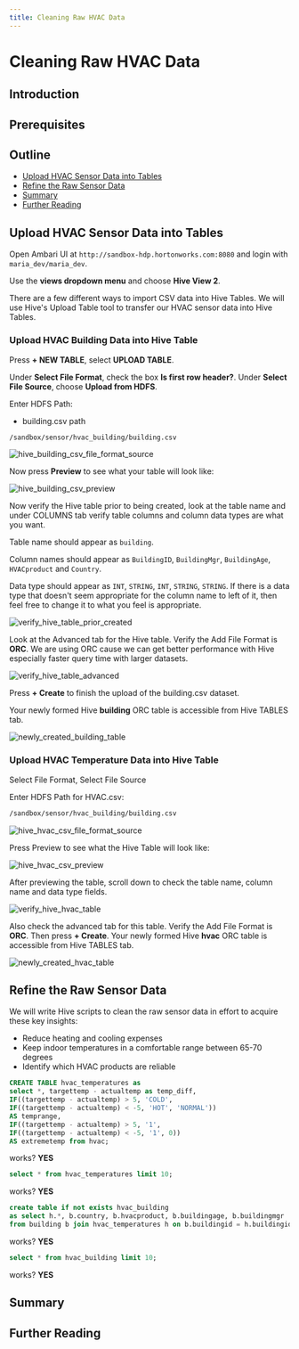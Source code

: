 ```yaml
---
title: Cleaning Raw HVAC Data
---
```


# Cleaning Raw HVAC Data

## Introduction

## Prerequisites

## Outline

- [Upload HVAC Sensor Data into Tables](#upload-hvac-sensor-data-into-tables)
- [Refine the Raw Sensor Data](#refine-the-raw-sensor-data)
- [Summary](#summary)
- [Further Reading](#further-reading)

## Upload HVAC Sensor Data into Tables

Open Ambari UI at `http://sandbox-hdp.hortonworks.com:8080` and login with `maria_dev/maria_dev`.

Use the **views dropdown menu** and choose **Hive View 2**.

There are a few different ways to import CSV data into Hive Tables. We will use Hive's Upload Table tool to transfer our HVAC sensor data into Hive Tables.

### Upload HVAC Building Data into Hive Table

Press **+ NEW TABLE**, select **UPLOAD TABLE**.

Under **Select File Format**, check the box **Is first row header?**.
Under **Select File Source**, choose **Upload from HDFS**.

Enter HDFS Path:

- building.csv path

~~~bash
/sandbox/sensor/hvac_building/building.csv
~~~

![hive_building_csv_file_format_source](assets/images/hive_building_csv_file_format_source.jpg)

Now press **Preview** to see what your table will look like:

![hive_building_csv_preview](assets/images/hive_building_csv_preview.jpg)

Now verify the Hive table prior to being created, look at the table name and under COLUMNS tab verify table columns and column data types are what you want.

Table name should appear as `building`.

Column names should appear as `BuildingID`, `BuildingMgr`, `BuildingAge`, `HVACproduct` and `Country`.

Data type should appear as `INT`, `STRING`, `INT`, `STRING`, `STRING`. If there is a data type that doesn't seem appropriate for the column name to left of it, then feel free to change it to what you feel is appropriate.

![verify_hive_table_prior_created](assets/images/verify_hive_table_prior_created.jpg)

Look at the Advanced tab for the Hive table. Verify the Add File Format is **ORC**. We are using ORC cause we can get better performance with Hive especially faster query time with larger datasets.

![verify_hive_table_advanced](assets/images/verify_hive_table_advanced.jpg)

Press **+ Create** to finish the upload of the building.csv dataset.

Your newly formed Hive **building** ORC table is accessible from Hive TABLES tab.

![newly_created_building_table](assets/images/newly_created_building_table.jpg)

### Upload HVAC Temperature Data into Hive Table

Select File Format, Select File Source

Enter HDFS Path for HVAC.csv:

~~~bash
/sandbox/sensor/hvac_building/building.csv
~~~

![hive_hvac_csv_file_format_source](assets/images/hive_hvac_csv_file_format_source.jpg)

Press Preview to see what the Hive Table will look like:

![hive_hvac_csv_preview](assets/images/hive_hvac_csv_preview.jpg)

After previewing the table, scroll down to check the table name, column name and data type fields.

![verify_hive_hvac_table](assets/images/verify_hive_hvac_table.jpg)

Also check the advanced tab for this table. Verify the Add File Format is **ORC**. Then press **+ Create**. Your newly formed Hive **hvac** ORC table is accessible from Hive TABLES tab.

![newly_created_hvac_table](assets/images/newly_created_hvac_table.jpg)

## Refine the Raw Sensor Data

We will write Hive scripts to clean the raw sensor data in effort to acquire these key insights:

- Reduce heating and cooling expenses
- Keep indoor temperatures in a comfortable range between 65-70 degrees
- Identify which HVAC products are reliable

~~~sql
CREATE TABLE hvac_temperatures as
select *, targettemp - actualtemp as temp_diff,
IF((targettemp - actualtemp) > 5, 'COLD',
IF((targettemp - actualtemp) < -5, 'HOT', 'NORMAL'))
AS temprange,
IF((targettemp - actualtemp) > 5, '1',
IF((targettemp - actualtemp) < -5, '1', 0))
AS extremetemp from hvac;
~~~

works? **YES**

~~~sql
select * from hvac_temperatures limit 10;
~~~

works? **YES**

~~~sql
create table if not exists hvac_building
as select h.*, b.country, b.hvacproduct, b.buildingage, b.buildingmgr
from building b join hvac_temperatures h on b.buildingid = h.buildingid;
~~~

works? **YES**

~~~sql
select * from hvac_building limit 10;
~~~

works? **YES**

## Summary

## Further Reading
